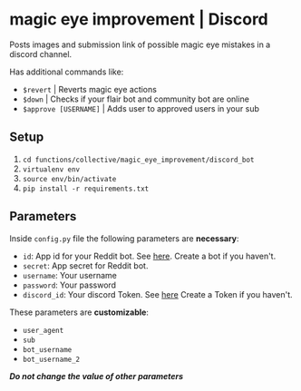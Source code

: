 # magic eye improvement | Discord

Posts images and submission link of possible magic eye mistakes in a discord channel.

Has additional commands like:
- `$revert` | Reverts magic eye actions
- `$down` | Checks if your flair bot and community bot are online
- `$approve [USERNAME]` | Adds user to approved users in your sub

## Setup

1. `cd functions/collective/magic_eye_improvement/discord_bot`
2. `virtualenv env`
3. `source env/bin/activate`
4. `pip install -r requirements.txt`

## Parameters

Inside `config.py` file the following parameters are **necessary**:

- `id`: App id for your Reddit bot. See [here](https://www.reddit.com/prefs/apps/). Create a bot if you haven't.
- `secret`: App secret for Reddit bot.
- `username`: Your username
- `password`: Your password
- `discord_id`: Your discord Token. See [here](https://github.com/reactiflux/discord-irc/wiki/Creating-a-discord-bot-&-getting-a-token) Create a Token if you haven't.

These parameters are **customizable**:
- `user_agent`
- `sub`
- `bot_username`
- `bot_username_2`

***Do not change the value of other parameters***